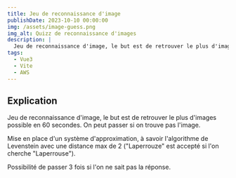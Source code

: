 ```yaml
---
title: Jeu de reconnaissance d'image
publishDate: 2023-10-10 00:00:00
img: /assets/image-guess.png
img_alt: Quizz de reconnaissance d'images
description: |
  Jeu de reconnaissance d'image, le but est de retrouver le plus d'images possible en 60 secondes. On peut passer si on trouve pas l'image.
tags:
  - Vue3
  - Vite
  - AWS
---
```


## Explication

Jeu de reconnaissance d'image, le but est de retrouver le plus d'images possible en 60 secondes. On peut passer si on trouve pas l'image.

Mise en place d'un système d'approximation, à savoir l'algorithme de Levenstein avec une distance max de 2 ("Laperrouze" est accepté si l'on cherche "Laperrouse").

Possibilité de passer 3 fois si l'on ne sait pas la réponse.